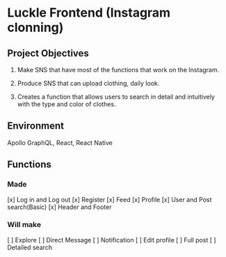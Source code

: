 # Luckle Frontend (Instagram clonning)

## Project Objectives

1. Make SNS that have most of the functions that work on the Instagram.

2. Produce SNS that can upload clothing, daily look.

3. Creates a function that allows users to search in detail and intuitively with the type and color of clothes.

## Environment

Apollo GraphQL, React, React Native

## Functions

### Made

[x] Log in and Log out
[x] Register
[x] Feed
[x] Profile
[x] User and Post search(Basic)
[x] Header and Footer

### Will make

[ ] Explore
[ ] Direct Message
[ ] Notification
[ ] Edit profile
[ ] Full post
[ ] Detailed search
